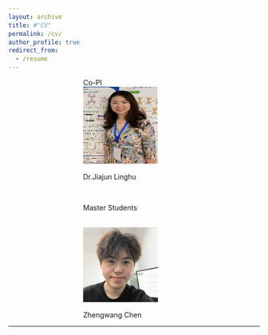 ```yaml
---
layout: archive
title: #"CV"
permalink: /cv/
author_profile: true
redirect_from:
  - /resume
---
```


<div style="margin-left: 150px;">
Co-PI<br />
<img src="../images/lh.jpg" alt="Dr.Jiajun Linghu" width="150" height="155" />  
 <p class="name">Dr.Jiajun Linghu</p>  
  <br /> 
  
Master Students<br />  <br />   


<img src="../images/zw.png" alt="Zhengwang Chen" width="150" height="150" />  
<p class="name">Zhengwang Chen</p>  

</div>




  
---

